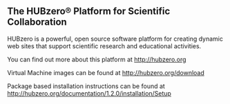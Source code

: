 ## The HUBzero® Platform for Scientific Collaboration

HUBzero is a powerful, open source software platform for creating dynamic web sites that support scientific research and educational activities.

You can find out more about this platform at http://hubzero.org

Virtual Machine images can be found at http://hubzero.org/download

Package based installation instructions can be found at http://hubzero.org/documentation/1.2.0/installation/Setup
